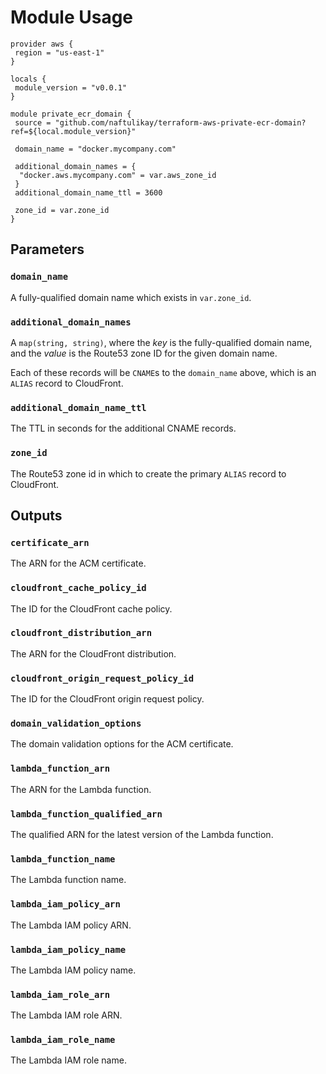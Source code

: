 # Module Usage

```hcl
provider aws {
 region = "us-east-1"
}

locals {
 module_version = "v0.0.1"
}

module private_ecr_domain {
 source = "github.com/naftulikay/terraform-aws-private-ecr-domain?ref=${local.module_version}"
 
 domain_name = "docker.mycompany.com"
 
 additional_domain_names = {
  "docker.aws.mycompany.com" = var.aws_zone_id
 }
 additional_domain_name_ttl = 3600
 
 zone_id = var.zone_id
}
```

## Parameters

### `domain_name`

A fully-qualified domain name which exists in `var.zone_id`.

### `additional_domain_names`

A `map(string, string)`, where the _key_ is the fully-qualified domain name, and the _value_ is the Route53 zone ID
for the given domain name.

Each of these records will be `CNAME`s to the `domain_name` above, which is an `ALIAS` record to CloudFront.

### `additional_domain_name_ttl`

The TTL in seconds for the additional CNAME records.

### `zone_id`

The Route53 zone id in which to create the primary `ALIAS` record to CloudFront.

## Outputs

### `certificate_arn`

The ARN for the ACM certificate.

### `cloudfront_cache_policy_id`

The ID for the CloudFront cache policy.

### `cloudfront_distribution_arn`

The ARN for the CloudFront distribution.

### `cloudfront_origin_request_policy_id`

The ID for the CloudFront origin request policy.

### `domain_validation_options`

The domain validation options for the ACM certificate.

### `lambda_function_arn`

The ARN for the Lambda function.

### `lambda_function_qualified_arn`

The qualified ARN for the latest version of the Lambda function.

### `lambda_function_name`

The Lambda function name.

### `lambda_iam_policy_arn`

The Lambda IAM policy ARN.

### `lambda_iam_policy_name`

The Lambda IAM policy name.

### `lambda_iam_role_arn`

The Lambda IAM role ARN.

### `lambda_iam_role_name`

The Lambda IAM role name.